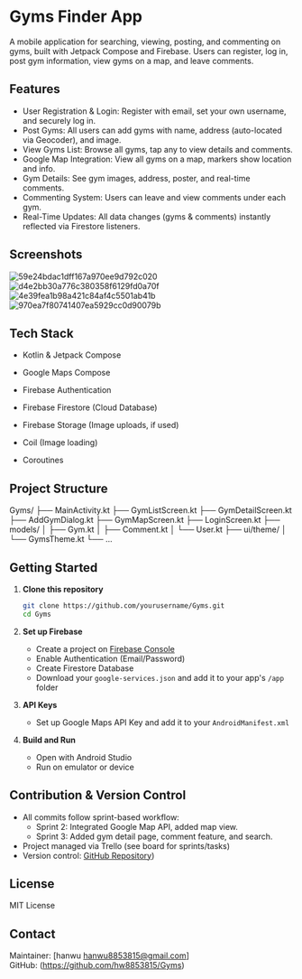 # Gyms Finder App

A mobile application for searching, viewing, posting, and commenting on gyms, built with Jetpack Compose and Firebase. Users can register, log in, post gym information, view gyms on a map, and leave comments.

## Features

- User Registration & Login: Register with email, set your own username, and securely log in.
- Post Gyms: All users can add gyms with name, address (auto-located via Geocoder), and image.
- View Gyms List: Browse all gyms, tap any to view details and comments.
- Google Map Integration: View all gyms on a map, markers show location and info.
- Gym Details: See gym images, address, poster, and real-time comments.
- Commenting System: Users can leave and view comments under each gym.
- Real-Time Updates: All data changes (gyms & comments) instantly reflected via Firestore listeners.

## Screenshots
![59e24bdac1dff167a970ee9d792c020](https://github.com/user-attachments/assets/b11a1d71-47e7-46b9-bb99-3dd7859af3c5)
![d4e2bb30a776c380358f6129fd0a70f](https://github.com/user-attachments/assets/29503702-6772-4b1b-a38c-71033b61b66c)
![4e39fea1b98a421c84af4c5501ab41b](https://github.com/user-attachments/assets/931d0d3b-5ff6-4e0a-9df0-a76c7954786c)
![970ea7f80741407ea5929cc0d90079b](https://github.com/user-attachments/assets/39645ce3-0632-4210-ab01-1c60387538e0)



## Tech Stack

- Kotlin & Jetpack Compose
- Google Maps Compose
- Firebase Authentication
- Firebase Firestore (Cloud Database)
- Firebase Storage (Image uploads, if used)

- Coil (Image loading)
- Coroutines

## Project Structure

Gyms/
├── MainActivity.kt
├── GymListScreen.kt
├── GymDetailScreen.kt
├── AddGymDialog.kt
├── GymMapScreen.kt
├── LoginScreen.kt
├── models/
│ ├── Gym.kt
│ ├── Comment.kt
│ └── User.kt
├── ui/theme/
│ └── GymsTheme.kt
└── ...


## Getting Started

1. **Clone this repository**

    ```bash
    git clone https://github.com/yourusername/Gyms.git
    cd Gyms
    ```

2. **Set up Firebase**

   - Create a project on [Firebase Console](https://console.firebase.google.com/)
   - Enable Authentication (Email/Password)
   - Create Firestore Database
   - Download your `google-services.json` and add it to your app's `/app` folder

3. **API Keys**

   - Set up Google Maps API Key and add it to your `AndroidManifest.xml`

4. **Build and Run**

   - Open with Android Studio
   - Run on emulator or device

## Contribution & Version Control

- All commits follow sprint-based workflow:
  - Sprint 2: Integrated Google Map API, added map view.
  - Sprint 3: Added gym detail page, comment feature, and search.
- Project managed via Trello (see board for sprints/tasks)
- Version control: [GitHub Repository](https://github.com/hw8853815/Gyms))

## License

MIT License

## Contact

Maintainer: [hanwu hanwu8853815@gmail.com]  
GitHub: (https://github.com/hw8853815/Gyms)
